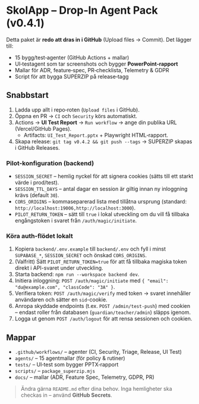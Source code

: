 # SkolApp – Drop‑In Agent Pack (v0.4.1)

Detta paket är **redo att dras in i GitHub** (Upload files → Commit). Det lägger till:
- 15 bygg/test‑agenter (GitHub Actions + mallar)
- UI‑testagent som tar screenshots och bygger **PowerPoint‑rapport**
- Mallar för ADR, feature‑spec, PR‑checklista, Telemetry & GDPR
- Script för att bygga SUPERZIP på release‑tagg

## Snabbstart
1) Ladda upp allt i repo‑roten (`Upload files` i GitHub).
2) Öppna en PR → `CI` och `Security` körs automatiskt.
3) Actions → **UI Test Report** → `Run workflow` → ange din publika URL (Vercel/GitHub Pages).
   - Artifacts: `UI_Test_Report.pptx` + Playwright HTML‑rapport.
4) Skapa release: `git tag v0.4.2 && git push --tags` → SUPERZIP skapas i GitHub Releases.

### Pilot-konfiguration (backend)
- `SESSION_SECRET` – hemlig nyckel för att signera cookies (sätts till ett starkt värde i prod/test).
- `SESSION_TTL_DAYS` – antal dagar en session är giltig innan ny inloggning krävs (default `30`).
- `CORS_ORIGINS` – kommaseparerad lista med tillåtna ursprung (standard: `http://localhost:19006,http://localhost:3000`).
- `PILOT_RETURN_TOKEN` – sätt till `true` i lokal utveckling om du vill få tillbaka engångstoken i svaret från `/auth/magic/initiate`.

### Köra auth-flödet lokalt
1. Kopiera `backend/.env.example` till `backend/.env` och fyll i minst `SUPABASE_*`, `SESSION_SECRET` och önskad `CORS_ORIGINS`.
2. (Valfritt) Sätt `PILOT_RETURN_TOKEN=true` för att få tillbaka magiska token direkt i API-svaret under utveckling.
3. Starta backend: `npm run --workspace backend dev`.
4. Initiera inloggning: `POST /auth/magic/initiate` med `{ "email": "du@example.com", "classCode": "3A" }`.
5. Verifiera token: `POST /auth/magic/verify` med token → svaret innehåller användaren och sätter en `sid`-cookie.
6. Anropa skyddade endpoints (t.ex. `POST /admin/test-push`) med cookien – endast roller från databasen (`guardian/teacher/admin`) släpps igenom.
7. Logga ut genom `POST /auth/logout` för att rensa sessionen och cookien.

## Mappar
- `.github/workflows/` – agenter (CI, Security, Triage, Release, UI Test)  
- `agents/` – 15 agentmallar (för policy & rutiner)  
- `tests/` – UI‑test som bygger PPTX‑rapport  
- `scripts/` – `package_superzip.mjs`  
- `docs/` – mallar (ADR, Feature Spec, Telemetry, GDPR, PR)

> Ändra gärna `README.md` efter dina behov. Inga hemligheter ska checkas in – använd **GitHub Secrets**.
